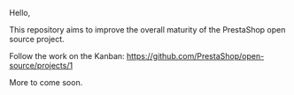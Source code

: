 Hello,

This repository aims to improve the overall maturity of the PrestaShop open source project.

Follow the work on the Kanban: https://github.com/PrestaShop/open-source/projects/1

More to come soon.

